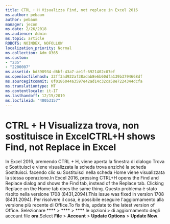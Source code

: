 ```yaml
---
title: CTRL + H Visualizza Find, not replace in Excel 2016
ms.author: pebaum
author: pebaum
manager: jecon
ms.date: 2/26/2018
ms.audience: Admin
ms.topic: article
ROBOTS: NOINDEX, NOFOLLOW
localization_priority: Normal
ms.collection: Adm_O365
ms.custom:
- "235"
- "2200007"
ms.assetid: bd398934-d6bf-43a7-ae1f-6921402c07ef
ms.openlocfilehash: 32ff3ad922af38adab8e6b60dfa139b3794668df
ms.sourcegitcommit: 0f0186044a3597e42ad14c32ca58e7224344dcfa
ms.translationtype: MT
ms.contentlocale: it-IT
ms.lasthandoff: 12/15/2019
ms.locfileid: "40053157"
---
```

# <a name="ctrlh-shows-find-not-replace-in-excel"></a><span data-ttu-id="c6aab-102">CTRL + H Visualizza trova, non sostituisce in Excel</span><span class="sxs-lookup"><span data-stu-id="c6aab-102">CTRL+H shows Find, not Replace in Excel</span></span>

<span data-ttu-id="c6aab-103">In Excel 2016, premendo CTRL + H, viene aperta la finestra di dialogo Trova e Sostituisci e viene visualizzata la scheda trova anziché la scheda Sostituisci. facendo clic su Sostituisci nella scheda Home viene visualizzata la stessa operazione.</span><span class="sxs-lookup"><span data-stu-id="c6aab-103">In Excel 2016, pressing CTRL+H opens the Find and Replace dialog and shows the Find tab, instead of the Replace tab. Clicking Replace on the Home tab does the same thing.</span></span> <span data-ttu-id="c6aab-104">Questo problema è stato risolto nella versione 1708 (8431,2094).</span><span class="sxs-lookup"><span data-stu-id="c6aab-104">This issue was fixed in version 1708 (8431.2094).</span></span> <span data-ttu-id="c6aab-105">Per risolvere il cosa, è possibile eseguire l'aggiornamento alla versione più recente di Office.</span><span class="sxs-lookup"><span data-stu-id="c6aab-105">To fix this, update to the latest version of Office.</span></span> <span data-ttu-id="c6aab-106">Selezionare \*\*\*\* \> \*\*\*\* \> \*\*\*\* le opzioni \> di aggiornamento degli account file **ora**.</span><span class="sxs-lookup"><span data-stu-id="c6aab-106">Select **File** \> **Account** \> **Update Options** \> **Update Now**.</span></span>
  